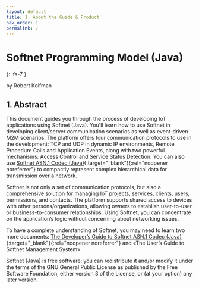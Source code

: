 ```yaml
---
layout: default
title: 1. About the Guide & Product
nav_order: 1
permalink: /
---
```


# Softnet Programming Model (Java)
{: .fs-7 }

by Robert Koifman  

## 1. Abstract

This document guides you through the process of developing IoT applications using Softnet (Java). You'll learn how to use Softnet in developing client/server communication scenarios as well as event-driven M2M scenarios. The platform offers four communication protocols to use in the development: TCP and UDP in dynamic IP environments, Remote Procedure Calls and Application Events, along with two powerful mechanisms: Access Control and Service Status Detection. You can also use [Softnet ASN.1 Codec (Java)](https://github.com/softnet-x/asncodec-java){:target="_blank"}{:rel="noopener noreferrer"} to compactly represent complex hierarchical data for transmission over a network.  

Softnet is not only a set of communication protocols, but also a comprehensive solution for managing IoT projects, services, clients, users, permissions, and contacts. The platform supports shared access to devices with other persons/organizations, allowing owners to establish user-to-user or business-to-consumer relationships. Using Softnet, you can concentrate on the application’s logic without concerning about networking issues.  

To have a complete understanding of Softnet, you may need to learn two more documents: [The Developer’s Guide to Softnet ASN.1 Codec (Java)](https://softnet-x.github.io/asncodec-java){:target="_blank"}{:rel="noopener noreferrer"} and «The User’s Guide to Softnet Management System».  

Softnet (Java) is free software: you can redistribute it and/or modify it under the terms of the GNU General Public License as published by the Free Software Foundation, either version 3 of the License, or (at your option) any later version.
